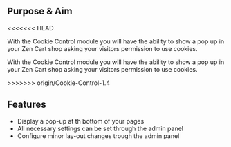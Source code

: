 <h2>Purpose & Aim</h2>
<<<<<<< HEAD
<p>With the Cookie Control module you will have the ability to show a pop up in your Zen Cart shop asking your visitors permission to use cookies.</p
=======
<p>With the Cookie Control module you will have the ability to show a pop up in your Zen Cart shop asking your visitors permission to use cookies.</p>
>>>>>>> origin/Cookie-Control-1.4
<h2>Features</h2>
<ul>
  <li>Display a pop-up at th bottom of your pages</li>
  <li>All necessary settings can be set through the admin panel</li>
  <li>Configure minor lay-out changes trough the admin panel</li>
</ul>
